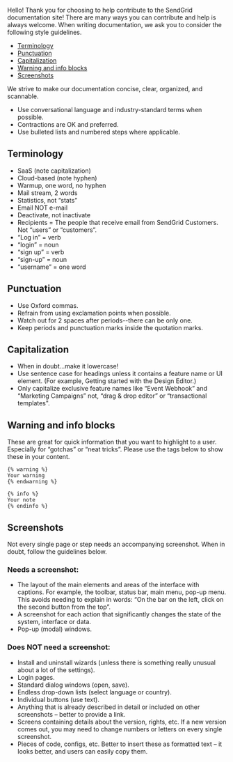 Hello! Thank you for choosing to help contribute to the SendGrid documentation site! There are many ways you can contribute and help is always welcome.  When writing documentation, we ask you to consider the following style guidelines. 

* [Terminology](#terminology)
* [Punctuation](#punctuation)
* [Capitalization](#capitalization)
* [Warning and info blocks](#warning-and-info-blocks)
* [Screenshots](#screenshots)


We strive to make our documentation concise, clear, organized, and scannable. 

* Use conversational language and industry-standard terms when possible.
* Contractions are OK and preferred.
* Use bulleted lists and numbered steps where applicable. 

<a name="terminology"></a>
## Terminology

* SaaS (note capitalization)
* Cloud-based (note hyphen)
* Warmup, one word, no hyphen
* Mail stream, 2 words
* Statistics, not “stats”
* Email NOT e-mail
* Deactivate, not inactivate 
* Recipients = The people that receive email from SendGrid Customers. Not “users” or “customers”.
* “Log in” = verb
* “login” = noun
* “sign up” = verb
* “sign-up” = noun
* “username” = one word

<a name="punctuation"></a>
## Punctuation

* Use Oxford commas. 
* Refrain from using exclamation points when possible.
* Watch out for 2 spaces after periods--there can be only one.
* Keep periods and punctuation marks inside the quotation marks. 

<a name="capitalization"></a>
## Capitalization

* When in doubt...make it lowercase! 
* Use sentence case for headings unless it contains a feature name or UI element. (For example, Getting started with the Design Editor.)
* Only capitalize exclusive feature names like “Event Webhook” and “Marketing Campaigns” not, “drag & drop editor” or “transactional templates". 

<a name="warning and info blocks"></a>
## Warning and info blocks

These are great for quick information that you want to highlight to a user. Especially for “gotchas” or “neat tricks”. Please use the tags below to show these in your content.

```
{% warning %}
Your warning
{% endwarning %}

{% info %}
Your note
{% endinfo %}

```


<a name="screenshots"></a>
## Screenshots


Not every single page or step needs an accompanying screenshot. When in doubt, follow the guidelines below. 

### Needs a screenshot:

* The layout of the main elements and areas of the interface with captions. For example, the toolbar, status bar, main menu, pop-up menu.      This avoids needing to explain in words: “On the bar on the left, click on the second button from the top”.
* A screenshot for each action that significantly changes the state of the system, interface or data.
* Pop-up (modal) windows.

### Does NOT need a screenshot:

* Install and uninstall wizards (unless there is something really unusual about a lot of the settings).
* Login pages.
* Standard dialog windows (open, save).
* Endless drop-down lists (select language or country).
* Individual buttons (use text).
* Anything that is already described in detail or included on other screenshots – better to provide a link.
* Screens containing details about the version, rights, etc. If a new version comes out, you may need to change numbers or letters on every    single screenshot.
* Pieces of code, configs, etc. Better to insert these as formatted text – it looks better, and users can easily copy them.
